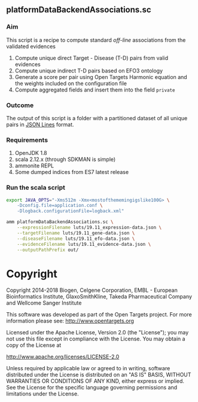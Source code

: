 ## platformDataBackendAssociations.sc

### Aim

This script is a recipe to compute standard _off-line_ associations from
the validated evidences

1. Compute unique direct Target - Disease (T-D) pairs from valid evidences
2. Compute unique indirect T-D pairs based on EFO3 ontology
3. Generate a score per pair using Open Targets Harmonic equation 
and the weights included on the configuration file
4. Compute aggregated fields and insert them into the field `private`

### Outcome

The output of this script is a folder with a partitioned dataset of all 
unique pairs in [JSON Lines](http://jsonlines.org/) format.  

### Requirements

1. OpenJDK 1.8
2. scala 2.12.x (through SDKMAN is simple)
3. ammonite REPL
4. Some dumped indices from ES7 latest release

### Run the scala script

```sh
export JAVA_OPTS="-Xms512m -Xmx<mostofthememingigslike100G> \
    -Dconfig.file=application.conf \
    -Dlogback.configurationFile=logback.xml"

amm platformDataBackendAssociations.sc \
    --expressionFilename luts/19.11_expression-data.json \
    --targetFilename luts/19.11_gene-data.json \
    --diseaseFilename luts/19.11_efo-data.json \
    --evidenceFilename luts/19.11_evidence-data.json \
    --outputPathPrefix out/
```

# Copyright
Copyright 2014-2018 Biogen, Celgene Corporation, EMBL - European Bioinformatics Institute, GlaxoSmithKline, Takeda Pharmaceutical Company and Wellcome Sanger Institute

This software was developed as part of the Open Targets project. For more information please see: http://www.opentargets.org

Licensed under the Apache License, Version 2.0 (the "License");
you may not use this file except in compliance with the License.
You may obtain a copy of the License at

   http://www.apache.org/licenses/LICENSE-2.0

Unless required by applicable law or agreed to in writing, software
distributed under the License is distributed on an "AS IS" BASIS,
WITHOUT WARRANTIES OR CONDITIONS OF ANY KIND, either express or implied.
See the License for the specific language governing permissions and
limitations under the License.
